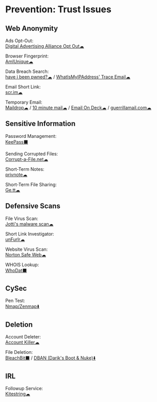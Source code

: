 # Prevention: Trust Issues

## Web Anonymity

Ads Opt-Out:  
	[Digital Advertising Alliance Opt Out☁](http://www.aboutads.info/choices/)

Browser Fingerprint:  
	[AmIUnique☁](https://amiunique.org/)

Data Breach Search:  
	[have i been pwned?☁](https://haveibeenpwned.com/) / 
	[WhatIsMyIPAddress' Trace Email☁](https://whatismyipaddress.com/trace-email)

Email Short Link:  
	[scr.im☁](http://scr.im/)

Temporary Email:  
	[Maildrop☁](https://maildrop.cc/) / 
	[10 minute mail☁](https://10minutemail.com/) / 
	[Email On Deck☁](https://www.emailondeck.com/) / 
	[guerrillamail.com☁](https://www.guerrillamail.com/)

## Sensitive Information

Password Management:  
	[KeePass⬛](https://keepass.info/)

Sending Corrupted Files:  
	[Corrupt-a-File.net☁](https://corrupt-a-file.net/)

Short-Term Notes:  
	[privnote☁](https://privnote.com/)

Short-Term File Sharing:  
	[Ge.tt☁](http://ge.tt/)

## Defensive Scans

File Virus Scan:  
	[Jotti's malware scan☁](https://virusscan.jotti.org/)

Short Link Investigator:  
	[unFurlr☁](https://unfurlr.com/)

Website Virus Scan:  
	[Norton Safe Web☁](https://safeweb.norton.com/)

WHOIS Lookup:  
	[WhoDat⬛](https://portableapps.com/apps/utilities/whodat-portable)

## CySec

Pen Test:  
	[Nmap/Zenmap⬇️](https://nmap.org/)

## Deletion

Account Deleter:  
	[Account Killer☁](https://www.accountkiller.com/en/popular)

File Deletion:  
	[BleachBit⬛](https://www.bleachbit.org/) / 
	[DBAN (Darik's Boot & Nuke)⬇️](https://dban.org/)

## IRL

Followup Service:  
	[Kitestring☁](https://www.kitestring.io/)
